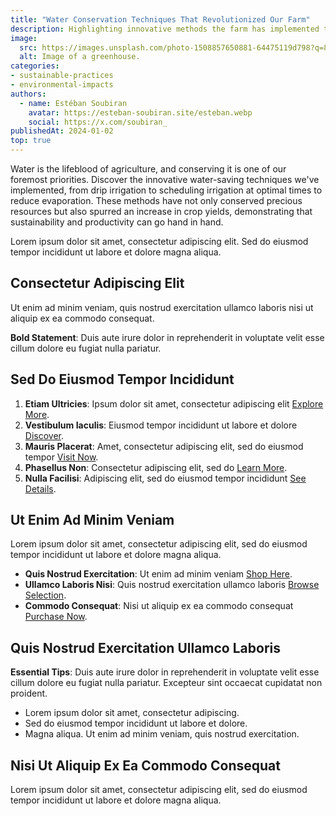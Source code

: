 ```yaml
---
title: "Water Conservation Techniques That Revolutionized Our Farm"
description: Highlighting innovative methods the farm has implemented to save water and the impact these have had on the local ecosystem.
image:
  src: https://images.unsplash.com/photo-1508857650881-64475119d798?q=80&w=1170&auto=format&fit=crop&ixlib=rb-4.0.3&ixid=M3wxMjA3fDB8MHxwaG90by1wYWdlfHx8fGVufDB8fHx8fA%3D%3D
  alt: Image of a greenhouse.
categories:
- sustainable-practices
- environmental-impacts
authors:
  - name: Estéban Soubiran
    avatar: https://esteban-soubiran.site/esteban.webp
    social: https://x.com/soubiran_
publishedAt: 2024-01-02
top: true
---
```


Water is the lifeblood of agriculture, and conserving it is one of our foremost priorities. Discover the innovative water-saving techniques we've implemented, from drip irrigation to scheduling irrigation at optimal times to reduce evaporation. These methods have not only conserved precious resources but also spurred an increase in crop yields, demonstrating that sustainability and productivity can go hand in hand.

Lorem ipsum dolor sit amet, consectetur adipiscing elit. Sed do eiusmod tempor incididunt ut labore et dolore magna aliqua.

## Consectetur Adipiscing Elit

Ut enim ad minim veniam, quis nostrud exercitation ullamco laboris nisi ut aliquip ex ea commodo consequat.

**Bold Statement**: Duis aute irure dolor in reprehenderit in voluptate velit esse cillum dolore eu fugiat nulla pariatur.

## Sed Do Eiusmod Tempor Incididunt

1. **Etiam Ultricies**: Ipsum dolor sit amet, consectetur adipiscing elit [Explore More](http://www.example.com).
2. **Vestibulum Iaculis**: Eiusmod tempor incididunt ut labore et dolore [Discover](http://www.example.com).
3. **Mauris Placerat**: Amet, consectetur adipiscing elit, sed do eiusmod tempor [Visit Now](http://www.example.com).
4. **Phasellus Non**: Consectetur adipiscing elit, sed do [Learn More](http://www.example.com).
5. **Nulla Facilisi**: Adipiscing elit, sed do eiusmod tempor incididunt [See Details](http://www.example.com).

## Ut Enim Ad Minim Veniam

Lorem ipsum dolor sit amet, consectetur adipiscing elit, sed do eiusmod tempor incididunt ut labore et dolore magna aliqua.

- **Quis Nostrud Exercitation**: Ut enim ad minim veniam [Shop Here](http://www.example.com).
- **Ullamco Laboris Nisi**: Quis nostrud exercitation ullamco laboris [Browse Selection](http://www.example.com).
- **Commodo Consequat**: Nisi ut aliquip ex ea commodo consequat [Purchase Now](http://www.example.com).

## Quis Nostrud Exercitation Ullamco Laboris

**Essential Tips**: Duis aute irure dolor in reprehenderit in voluptate velit esse cillum dolore eu fugiat nulla pariatur. Excepteur sint occaecat cupidatat non proident.

- Lorem ipsum dolor sit amet, consectetur adipiscing.
- Sed do eiusmod tempor incididunt ut labore et dolore.
- Magna aliqua. Ut enim ad minim veniam, quis nostrud exercitation.

## Nisi Ut Aliquip Ex Ea Commodo Consequat

Lorem ipsum dolor sit amet, consectetur adipiscing elit, sed do eiusmod tempor incididunt ut labore et dolore magna aliqua.
